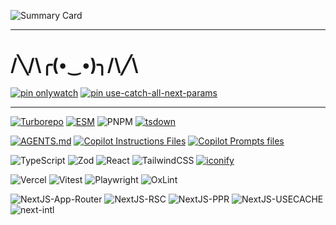 ![Summary Card](http://github-profile-summary-cards.vercel.app/api/cards/profile-details?username=aqzhyi&theme=radical)

---

# /⁠╲⁠/⁠\⁠╭⁠(⁠•⁠‿⁠•⁠)⁠╮⁠/⁠\⁠╱⁠\

[![pin onlywatch](https://github-readme-stats.vercel.app/api/pin/?username=aqzhyi&theme=codeSTACKr&repo=onlywatch.tw)](https://github.com/aqzhyi/onlywatch.tw)
[![pin use-catch-all-next-params](https://github-readme-stats.vercel.app/api/pin/?username=aqzhyi&theme=codeSTACKr&repo=use-catch-all-next-params)](https://github.com/aqzhyi/onlywatch.tw/tree/dev/%40packages/use-catch-all-next-params)

---

[![Turborepo](https://img.shields.io/badge/Turbo@monorepo-222222.svg?style=for-the-badge&logo=Turborepo&logoColor=white)](https://turborepo.com/)
[![ESM](https://img.shields.io/badge/ESM-%2300367d.svg?style=for-the-badge&logo=pkgsrc&logoColor=3bb1ff)](https://gist.github.com/sindresorhus/a39789f98801d908bbc7ff3ecc99d99c)
![PNPM](https://img.shields.io/badge/pnpm-%234a4a4a.svg?style=for-the-badge&logo=pnpm&logoColor=f69220)
[![tsdown](https://img.shields.io/badge/tsdown-252529.svg?style=for-the-badge&logo=vite&logoColor=white)](https://tsdown.dev/)

[![AGENTS.md](https://img.shields.io/badge/AGENTS.md-%23222222.svg?style=for-the-badge&logo=githubcopilot&logoColor=3bb1ff)](https://agents.md/)
[![Copilot Instructions Files](https://img.shields.io/badge/Copilot@instructions-%23222222.svg?style=for-the-badge&logo=githubcopilot&logoColor=3bb1ff)](https://code.visualstudio.com/docs/copilot/customization/custom-instructions)
[![Copilot Prompts files](https://img.shields.io/badge/Copilot@prompts-%23222222.svg?style=for-the-badge&logo=githubcopilot&logoColor=3bb1ff)](https://code.visualstudio.com/docs/copilot/customization/prompt-files)

![TypeScript](https://img.shields.io/badge/typescript-%23007ACC.svg?style=for-the-badge&logo=typescript&logoColor=white)
![Zod](https://img.shields.io/badge/zod-%233068b7.svg?style=for-the-badge&logo=zod&logoColor=white)
![React](https://img.shields.io/badge/react-%2320232a.svg?style=for-the-badge&logo=react&logoColor=%2361DAFB)
![TailwindCSS](https://img.shields.io/badge/tailwindcss-%2338B2AC.svg?style=for-the-badge&logo=tailwind-css&logoColor=white)
[![iconify](https://img.shields.io/badge/iconify-%2338B2AC.svg?style=for-the-badge&logo=iconify&logoColor=white)](https://icon-sets.iconify.design/)

![Vercel](https://img.shields.io/badge/vercel-%23333333.svg?style=for-the-badge&logo=vercel&logoColor=white)
![Vitest](https://img.shields.io/badge/-Vitest-252529?style=for-the-badge&logo=vitest&logoColor=FCC72B)
![Playwright](https://img.shields.io/badge/-Playwright-252529?style=for-the-badge&logo=googlechrome&logoColor=FCC72B)
![OxLint](https://img.shields.io/badge/oxc-%2338B2AC?style=for-the-badge&logo=eslint&logoColor=white)

![NextJS-App-Router](https://img.shields.io/badge/Next@App--Router-%23333333?style=for-the-badge&logo=next.js&logoColor=white)
![NextJS-RSC](https://img.shields.io/badge/Next@RSC-%23333333?style=for-the-badge&logo=next.js&logoColor=white)
![NextJS-PPR](https://img.shields.io/badge/Next@PPR-%23333333?style=for-the-badge&logo=next.js&logoColor=white)
![NextJS-USECACHE](https://img.shields.io/badge/Next@Use--Cache-%23333333?style=for-the-badge&logo=next.js&logoColor=white)
![next-intl](https://img.shields.io/badge/i18n@next--intl-%23333333?style=for-the-badge&logo=languagetool&logoColor=white)
